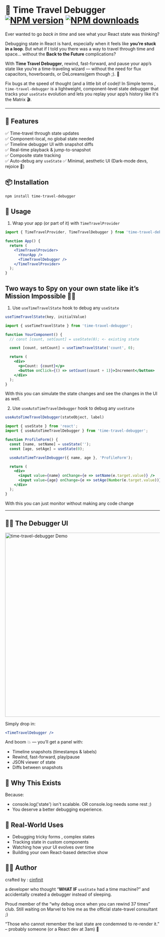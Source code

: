 
# 🧭 Time Travel Debugger [![NPM version](https://img.shields.io/npm/v/time-travel-debugger.svg?style=flat)](https://www.npmjs.com/package/time-travel-debugger) [![NPM downloads](https://img.shields.io/npm/dm/time-travel-debugger.svg?style=flat)](https://npmjs.org/package/time-travel-debugger)

Ever wanted to go *back in time* and see what your React state was thinking?

Debugging state in React is hard, especially when it feels like **you’re stuck in a loop**. But what if I told you there was a way to travel through time and space… without the **Back to the Future** complications?

With **Time Travel Debugger**, rewind, fast-forward, and pause your app’s state like you’re a time-traveling wizard — without the need for flux capacitors, hoverboards, or DeLoreans(gem though ;). 🌌

Fix bugs at the speed of thought (and a little bit of code)!
In Simple terms , 
`time-travel-debugger` is a lightweight, component-level state debugger that tracks your `useState` evolution and lets you replay your app’s history like it's the Matrix 🎬.

---

## 🚀 Features

✅ Time-travel through state updates  
✅ Component-local, no global state needed  
✅ Timeline debugger UI with snapshot diffs  
✅ Real-time playback & jump-to-snapshot  
✅ Composite state tracking  
✅ Auto-debug any `useState` 
✅ Minimal, aesthetic UI (Dark-mode devs, rejoice 🖤)

## 📦 Installation

```bash
npm install time-travel-debugger
```

## 📝 Usage
1. Wrap your app (or part of it) with `TimeTravelProvider`
```jsx
import { TimeTravelProvider, TimeTravelDebugger } from 'time-travel-debugger';

function App() {
  return (
    <TimeTravelProvider>
      <YourApp />
      <TimeTravelDebugger />
    </TimeTravelProvider>
  );
}
```


## Two ways to Spy on your own state like it’s Mission Impossible 🕵️‍♂️

1. Use `useTimeTravelState` hook to debug any `useState`
```jsx
useTimeTravelState(key, initialValue)
```

```jsx
import { useTimeTravelState } from 'time-travel-debugger';

function YourComponent() {
  // const [count, setCount] = useState(0); <- existing state

  const [count, setCount] = useTimeTravelState('count', 0);

  return (
    <div>
      <p>Count: {count}</p>
      <button onClick={() => setCount(count + 1)}>Increment</button>
    </div>
  );
}
```
With this you can simulate the state changes and see the changes in the UI as well.

2. Use `useAutoTimeTravelDebugger` hook to debug any `useState`

```jsx
useAutoTimeTravelDebugger(stateObject, label)
```

```jsx
import { useState } from 'react';
import { useAutoTimeTravelDebugger } from 'time-travel-debugger';

function ProfileForm() {
  const [name, setName] = useState('');
  const [age, setAge] = useState(0);

  useAutoTimeTravelDebugger({ name, age }, 'ProfileForm');

  return (
    <div>
      <input value={name} onChange={e => setName(e.target.value)} />
      <input value={age} onChange={e => setAge(Number(e.target.value))} />
    </div>
  );
}
```
With this you can just monitor without making any code change 

---

## 🕵️‍♀️ The Debugger UI

<img src="./dist/demo.png" alt="time-travel-debugger Demo" width="600">

Simply drop in:
```jsx
<TimeTravelDebugger />
```

And boom 💥 —
you’ll get a panel with:
- Timeline snapshots (timestamps & labels)
- Rewind, fast-forward, play/pause
- JSON viewer of state
- Diffs between snapshots

## 🧪 Why This Exists
Because:
- console.log('state') isn't scalable. OR console.log needs some rest ;)
- You deserve a better debugging experience.

## 🤖 Real-World Uses
- Debugging tricky forms , complex states
- Tracking state in custom components
- Watching how your UI evolves over time
- Building your own React-based detective show

## 🧑‍🎨 Author

 crafted by : [cinfinit](https://github.com/cinfinit)

 a developer who thought “**WHAT IF** `useState` had a time machine?” and accidentally created a debugger instead of sleeping.

Proud member of the “why debug once when you can rewind 37 times” club.
Still waiting on Marvel to hire me as the official state-travel consultant ;)

“Those who cannot remember the last state are condemned to re-render it.” – probably someone (or a React dev at 3am) 🤷